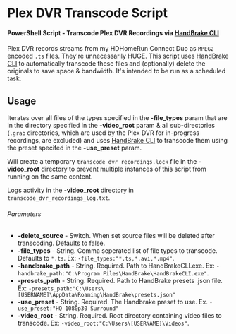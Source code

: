 # Plex DVR Transcode Script
#### PowerShell Script - Transcode Plex DVR Recordings via  [HandBrake CLI](https://handbrake.fr/)

Plex DVR records streams from my HDHomeRun Connect Duo as `MPEG2` encoded `.ts` files. They're unnecessarily HUGE. This script uses [HandBrake CLI](https://handbrake.fr/) to automatically transcode these files and (optionally) delete the originals to save space & bandwidth. It's intended to be run as a scheduled task.

## Usage
Iterates over all files of the types specified in the **-file_types** param that are in the directory specified in the **-video_root** param & all sub-directories (`.grab` directories, which are used by the Plex DVR for in-progress recordings, are excluded) and uses [HandBrake CLI](https://handbrake.fr/) to transcode them using the preset specifed in the **-use_preset** param.

Will create a temporary `transcode_dvr_recordings.lock` file in the **-video_root** directory to prevent multiple instances of this script from running on the same content.

Logs activity in the **-video_root** directory in `transcode_dvr_recordings_log.txt`.

###### Parameters
- **-delete_source** - Switch. When set source files will be deleted after transcoding. Defaults to false.
- **-file_types** - String. Comma seperated list of file types to transcode. Defaults to `*.ts`. Ex: `-file_types:"*.ts,*.avi,*.mp4"`.
- **-handbrake_path** - String. Required. Path to HandBrakeCLI.exe. Ex: `-handbrake_path:"C:\Program Files\HandBrake\HandBrakeCLI.exe"`.
- **-presets_path** - String. Required. Path to HandBrake presets .json file. Ex: `-presets_path:"C:\Users\[USERNAME]\AppData\Roaming\HandBrake\presets.json"`
- **-use_preset** - String. Required. The Handbrake preset to use. Ex. `-use_preset:"HQ 1080p30 Surround"`
- **-video_root** - String. Required. Root directory containing video files to transcode. Ex: `-video_root:"C:\Users\[USERNAME]\Videos"`.
